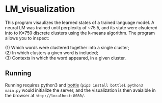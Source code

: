 # LM_visualization

This program visaulizes the learned states of a trained language model. A neural LM was trained until perplexity of ~75.5, and
its state were clsutered into to K=750 discrete clusters using the k-means algorithm. The program allows you to inspect: 

(1) Which words were clustered together into a single cluster; <br />
(2) In which clusters a given word is included; <br/>
(3) Contexts in which the word appeared, in a given cluster. <br/>

Running
------

Running requires python3 and [bottle](https://bottlepy.org/docs/dev/) (`pip3 install bottle`). `python3 main.py` would initialize the server, and the visualization is
then avaialble in the browser at `http://localhost:8080/`.
